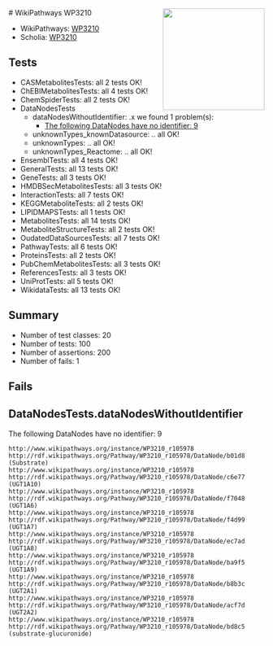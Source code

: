 <img style="float: right; width: 200px" src="https://upload.wikimedia.org/wikipedia/commons/thumb/8/83/Wplogo_with_text_500.png/640px-Wplogo_with_text_500.png" />
# WikiPathways WP3210

* WikiPathways: [WP3210](https://new.wikipathways.org/pathways/WP3210)
* Scholia: [WP3210](https://scholia.toolforge.org/wikipathways/WP3210)
## Tests
* CASMetabolitesTests: all 2 tests OK!
* ChEBIMetabolitesTests: all 4 tests OK!
* ChemSpiderTests: all 2 tests OK!
* DataNodesTests
    * dataNodesWithoutIdentifier: .x we found 1 problem(s):
        * [The following DataNodes have no identifier: 9](#d2d32fa8)
    * unknownTypes_knownDatasource: .. all OK!
    * unknownTypes: .. all OK!
    * unknownTypes_Reactome: .. all OK!
* EnsemblTests: all 4 tests OK!
* GeneralTests: all 13 tests OK!
* GeneTests: all 3 tests OK!
* HMDBSecMetabolitesTests: all 3 tests OK!
* InteractionTests: all 7 tests OK!
* KEGGMetaboliteTests: all 2 tests OK!
* LIPIDMAPSTests: all 1 tests OK!
* MetabolitesTests: all 14 tests OK!
* MetaboliteStructureTests: all 2 tests OK!
* OudatedDataSourcesTests: all 7 tests OK!
* PathwayTests: all 6 tests OK!
* ProteinsTests: all 2 tests OK!
* PubChemMetabolitesTests: all 3 tests OK!
* ReferencesTests: all 3 tests OK!
* UniProtTests: all 5 tests OK!
* WikidataTests: all 13 tests OK!


## Summary

* Number of test classes: 20
* Number of tests: 100
* Number of assertions: 200
* Number of fails: 1

## Fails

<a name="d2d32fa8" />

## DataNodesTests.dataNodesWithoutIdentifier

The following DataNodes have no identifier: 9
```
http://www.wikipathways.org/instance/WP3210_r105978 http://rdf.wikipathways.org/Pathway/WP3210_r105978/DataNode/b01d8 (Substrate)
http://www.wikipathways.org/instance/WP3210_r105978 http://rdf.wikipathways.org/Pathway/WP3210_r105978/DataNode/c6e77 (UGT1A10)
http://www.wikipathways.org/instance/WP3210_r105978 http://rdf.wikipathways.org/Pathway/WP3210_r105978/DataNode/f7048 (UGT1A6)
http://www.wikipathways.org/instance/WP3210_r105978 http://rdf.wikipathways.org/Pathway/WP3210_r105978/DataNode/f4d99 (UGT1A7)
http://www.wikipathways.org/instance/WP3210_r105978 http://rdf.wikipathways.org/Pathway/WP3210_r105978/DataNode/ec7ad (UGT1A8)
http://www.wikipathways.org/instance/WP3210_r105978 http://rdf.wikipathways.org/Pathway/WP3210_r105978/DataNode/ba9f5 (UGT1A9)
http://www.wikipathways.org/instance/WP3210_r105978 http://rdf.wikipathways.org/Pathway/WP3210_r105978/DataNode/b8b3c (UGT2A1)
http://www.wikipathways.org/instance/WP3210_r105978 http://rdf.wikipathways.org/Pathway/WP3210_r105978/DataNode/acf7d (UGT2A2)
http://www.wikipathways.org/instance/WP3210_r105978 http://rdf.wikipathways.org/Pathway/WP3210_r105978/DataNode/bd8c5 (substrate-glucuronide)
```

